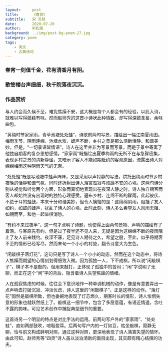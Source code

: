 ```yaml
---
layout:     post
title:      《春宵》
subtitle:   宋 苏轼
date:       2020-07-20
author:     听松阁
background: ../img/post-bg-poem-27.jpg
category: poem
tags:
    - 美文
    - 古典诗词
---
```


### 春宵一刻值千金，花有清香月有阴。
### 歌管楼台声细细，秋千院落夜沉沉。



### 作品赏析
与人约会而久候不至，难免焦躁不安，这大概是每个人都会有的经验，以此入诗，就难以写得蕴藉有味。然而赵师秀的这首小诗状此种情致，却写得深蕴含蓄，余味曲包。

“黄梅时节家家雨，青草池塘处处蛙”，诗歌前两句写景，描绘出一幅江南夏雨图。梅雨季节，阴雨连绵，池塘水涨，蛙声不断，乡村之景是那么清新恬静、和谐美妙。但是，“一切景语皆情语”，诗人在这里并非为写景而写景，而是于景中寄寓了他独自期客的复杂思想感情。“家家雨”既描绘出夏季梅雨的无所不在与急骤密集，表现乡村之景的清新静谧，又暗示了客人不能如期赴约的客观原因，流露出诗人对绵绵梅雨这种阴雨天气的无奈。

“处处蛙”既是写池塘中蛙声阵阵，又是采用以声衬静的写法，烘托出梅雨时节乡村夜晚的恬静和谐气氛，同时还折射出诗人落寞孤寂与烦躁不安的心境。这两句诗分别从视觉和听觉两个方面，形象而真切地表现出在夜深人静之时，诗人独自期客而客人却始终没有出现时的独特心理感受。遍布乡村、连绵不断的骤雨，此起彼伏、不绝于耳的蛙鼓，本来十分和谐美妙，但令人懊恼的是：这绵绵阴雨，阻挡了友人如约，如鼓的蛙声，扰乱了诗人的心境。此时此刻，诗人多么希望友人风雨无阻、如期而至，和他一起举棋消愁。

“有约不来过夜半”，这一句才点明了诗题，也使得上面两句景物、声响的描绘有了着落。与客原先有约，但是过了夜半还不见人来，无疑是因为这绵绵不断的夜雨阻止了友人前来践约。夜深不寐，足见诗人期待之久，希望之殷，至此，似乎将期客不至的情形已经写尽，然而末句一个小小的衬垫，翻令诗意大为生色。

“闲敲棋子落灯花”，这句只是写了诗人一个小小的动态，然而在这个动态中，将诗人焦躁而期望的心情刻划得细致入微。因为孤独一人，下不成棋，所以说“闲敲棋子”，棋子本不是敲的，但用来敲打，正体现了孤独中的苦闷；“闲”字说明了无聊，而正在这个“闲”字的背后，隐含着诗人失望焦躁的情绪。

人在孤寂焦虑的时候，往往会下意识地作一种单调机械的动作，像是有意要弄出一点声响去打破沉寂、冲淡优虑，诗人这里的“闲敲棋子”，正是这样的动作。“落灯花”固然是敲棋所致，但也委婉地表现了灯芯燃久，期客时长的情形，诗人怅惘失意的形象也就跃然纸上了。敲棋这一细节中，包含了多层意蕴，有语近情遥，含吐不露的韵味。可见艺术创作中捕捉典型细节的重要。

这首诗另一个明显的特点是对比手法的运用。前两句写户外的“家家雨”、“处处蛙”，直如两部鼓吹，喧聒盈耳。后两句写户内的一灯如豆，枯坐敲棋，寂静无聊，恰与前文构成鲜明对照，通过这种对照，更深地表现了诗人落寞失望的情怀。由此可知，赵师秀等“四灵”诗人虽以淡泊清新的面目出现，其实颇有精心结撰的功夫。
